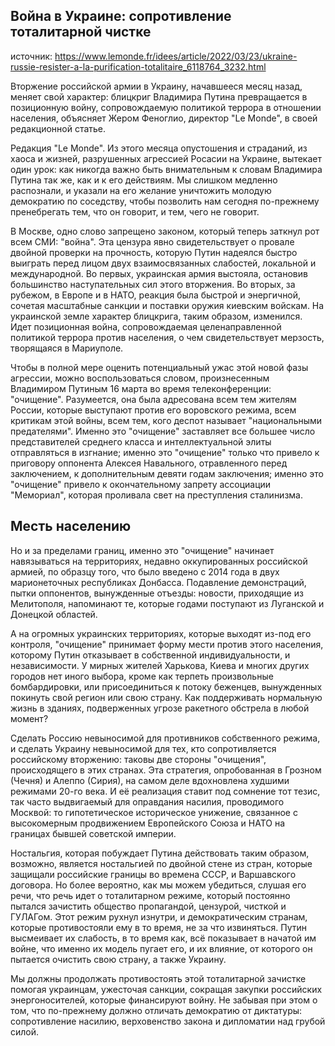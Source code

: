 ## Война в Украине: сопротивление тоталитарной чистке
источник: https://www.lemonde.fr/idees/article/2022/03/23/ukraine-russie-resister-a-la-purification-totalitaire_6118764_3232.html

Вторжение российской армии в Украину, начавшееся месяц назад, меняет свой характер: блицкриг Владимира Путина превращается в позиционную войну, сопровождаемую политикой террора в отношении населения, объясняет Жером Феноглио, директор "Le Monde", в своей редакционной статье.

Редакция "Le Monde". Из этого месяца опустошения и страданий, из хаоса и жизней, разрушенных агрессией Росaсии на Украине, вытекает один урок: как никогда важно быть внимательным к словам Владимира Путина так же, как и к его действиям. Мы слишком медленно распознали, и указали на его желание уничтожить молодую демократию по соседству, чтобы позволить нам сегодня по-прежнему пренебрегать тем, что он говорит, и тем, чего не говорит.

В Москве, одно слово запрещено законом, который теперь заткнул рот всем СМИ: "война". Эта цензура явно свидетельствует о провале двойной проверки на прочность, которую Путин надеялся быстро выиграть перед лицом двух взаимосвязанных слабостей, локальной и международной. Во первых, украинская армия выстояла, остановив большинство наступательных сил этого вторжения. Во вторых, за рубежом, в Европе и в НАТО, реакция была быстрой и энергичной, сочетая масштабные санкции и поставки оружия киевским войскам. На украинской земле характер блицкрига, таким образом, изменился. Идет позиционная война, сопровождаемая целенаправленной политикой террора против населения, о чем свидетельствует мерзость, творящаяся в Мариуполе.

Чтобы в полной мере оценить потенциальный ужас этой новой фазы агрессии, можно воспользоваться словом, произнесенным Владимиром Путиным 16 марта во время телеконференции: "очищение". Разумеется, она была адресована всем тем жителям России, которые выступают против его воровского режима, всем критикам этой войны, всем тем, кого деспот называет "национальными предателями". Именно это "очищение" заставляет все большее число представителей среднего класса и интеллектуальной элиты отправляться в изгнание; именно это "очищение" только что привело к приговору оппонента Алексея Навального, отравленного перед заключением, к дополнительным девяти годам заключения; именно это "очищение" привело к окончательному запрету ассоциации "Мемориал", которая проливала свет на преступления сталинизма.

## Месть населению

Но и за пределами границ, именно это "очищение" начинает навязываться на территориях, недавно оккупированных российской армией, по образцу того, что было введено с 2014 года в двух марионеточных республиках Донбасса. Подавление демонстраций, пытки оппонентов, вынужденные отъезды: новости, приходящие из Мелитополя, напоминают те, которые годами поступают из Луганской и Донецкой областей.

А на огромных украинских территориях, которые выходят из-под его контроля, "очищение" принимает форму мести против этого населения, которому Путин отказывает в собственной индивидуальности, и независимости. У мирных жителей Харькова, Киева и многих других городов нет иного выбора, кроме как терпеть произвольные бомбардировки, или присоединиться к потоку беженцев, вынужденных покинуть свой регион или свою страну. Как поддерживать нормальную жизнь в зданиях, подверженных угрозе ракетного обстрела в любой момент?

Сделать Россию невыносимой для противников собственного режима, и сделать Украину невыносимой для тех, кто сопротивляется российскому вторжению: таковы две стороны "очищения", происходящего в этих странах. Эта стратегия, опробованная в Грозном (Чечня) и Алеппо (Сирия), на самом деле вдохновлена худшими режимами 20-го века. И её реализация ставит под сомнение тот тезис, так часто выдвигаемый для оправдания насилия, проводимого Москвой: то гипотетическое историческое унижение, связанное с высокомерным продвижением Европейского Союза и НАТО на границах бывшей советской империи.

Ностальгия, которая побуждает Путина действовать таким образом, возможно, является ностальгией по двойной стене из стран, которые защищали российские границы во времена СССР, и Варшавского договора. Но более вероятно, как мы можем убедиться, слушая его речи, что речь идет о тоталитарном режиме, который постоянно пытался зачистить общество пропагандой, цензурой, чисткой и ГУЛАГом. Этот режим рухнул изнутри, и демократическим странам, которые противостояли ему в то время, не за что извиняться. Путин высмеивает их слабость, в то время как, всё показывает в начатой им войне, что именно их модель пугает его, и их влияние, от которого он пытается очистить свою страну, а также Украину.

Мы должны продолжать противостоять этой тоталитарной зачистке помогая украинцам, ужесточая санкции, сокращая закупки российских энергоносителей, которые финансируют войну. Не забывая при этом о том, что по-прежнему должно отличать демократию от диктатуры: сопротивление насилию, верховенство закона и дипломатии над грубой силой.